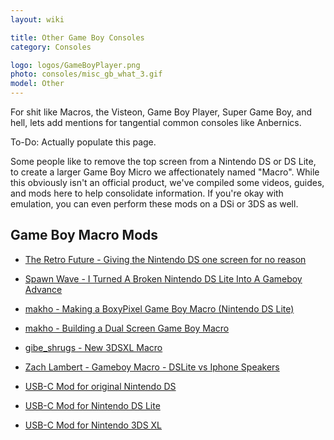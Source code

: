 ```yaml
---
layout: wiki

title: Other Game Boy Consoles
category: Consoles

logo: logos/GameBoyPlayer.png
photo: consoles/misc_gb_what_3.gif
model: Other
---
```

For shit like Macros, the Visteon, Game Boy Player, Super Game Boy, and hell, lets add mentions for tangential common consoles like Anbernics. 

To-Do: Actually populate this page. 

Some people like to remove the top screen from a Nintendo DS or DS Lite, to create a larger Game Boy Micro we affectionately named "Macro". While this obviously isn't an official product, we've compiled some videos, guides, and mods here to help consolidate information. If you're okay with emulation, you can even perform these mods on a DSi or 3DS as well.

## **Game Boy Macro Mods**

* [The Retro Future - Giving the Nintendo DS one screen for no reason](https://www.youtube.com/watch?v=_xaj4wa4l54)
* [Spawn Wave - I Turned A Broken Nintendo DS Lite Into A Gameboy Advance](https://www.youtube.com/watch?v=Yf9IpYw-Qfs)
* [makho - Making a BoxyPixel Game Boy Macro (Nintendo DS Lite)](https://www.youtube.com/watch?v=AMseRlitHWk)
* [makho - Building a Dual Screen Game Boy Macro](https://www.youtube.com/watch?v=sb7xcf8dwS8)
* [gibe_shrugs - New 3DSXL Macro](https://www.instagram.com/p/CCCfGnFni2S/)
* [Zach Lambert - Gameboy Macro - DSLite vs Iphone Speakers](https://www.youtube.com/watch?v=9kU4NlDxYss)

* [USB-C Mod for original Nintendo DS](https://github.com/rorosaurus/gba-sp-usb-c/)
* [USB-C Mod for Nintendo DS Lite](https://github.com/rorosaurus/nds-lite-usb-c/)
* [USB-C Mod for Nintendo 3DS XL](https://github.com/rorosaurus/3ds-xl-usb-c/)
